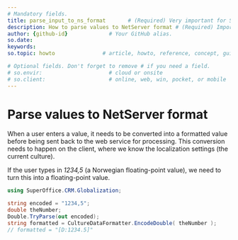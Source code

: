 ```yaml
---
# Mandatory fields.
title: parse_input_to_ns_format       # (Required) Very important for SEO.
description: How to parse values to NetServer format # (Required) Important for SEO.
author: {github-id}             # Your GitHub alias.
so.date:
keywords:
so.topic: howto               # article, howto, reference, concept, guide

# Optional fields. Don't forget to remove # if you need a field.
# so.envir:                     # cloud or onsite
# so.client:                    # online, web, win, pocket, or mobile
---
```


# Parse values to NetServer format

When a user enters a value, it needs to be converted into a formatted value before being sent back to the web service for processing. This conversion needs to happen on the client, where we know the localization settings (the current culture).

If the user types in *1234,5* (a Norwegian floating-point value), we need to turn this into a floating-point value.

```csharp
using SuperOffice.CRM.Globalization;

string encoded = "1234,5";
double theNumber;
Double.TryParse(out encoded);
string formatted = CultureDataFormatter.EncodeDouble( theNumber );
// formatted = "[D:1234.5]" 
```
